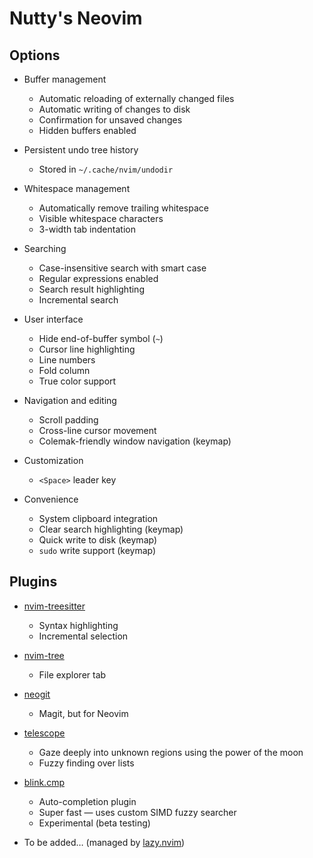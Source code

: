 # Nutty's Neovim

## Options

* Buffer management
	* Automatic reloading of externally changed files
	* Automatic writing of changes to disk
	* Confirmation for unsaved changes
	* Hidden buffers enabled

* Persistent undo tree history
	* Stored in `~/.cache/nvim/undodir`

* Whitespace management
	* Automatically remove trailing whitespace
	* Visible whitespace characters
	* 3-width tab indentation

* Searching
	* Case-insensitive search with smart case
	* Regular expressions enabled
	* Search result highlighting
	* Incremental search

* User interface
	* Hide end-of-buffer symbol (`~`)
	* Cursor line highlighting
	* Line numbers
	* Fold column
	* True color support

* Navigation and editing
	* Scroll padding
	* Cross-line cursor movement
	* Colemak-friendly window navigation (keymap)

* Customization
	* `<Space>` leader key

* Convenience
	* System clipboard integration
	* Clear search highlighting (keymap)
	* Quick write to disk (keymap)
	* `sudo` write support (keymap)

## Plugins

* [nvim-treesitter](https://github.com/nvim-treesitter/nvim-treesitter)
	* Syntax highlighting
	* Incremental selection

* [nvim-tree](https://github.com/nvim-tree/nvim-tree.lua)
	* File explorer tab

* [neogit](https://github.com/NeogitOrg/neogit)
	* Magit, but for Neovim

* [telescope](https://github.com/nvim-telescope/telescope.nvim)
	* Gaze deeply into unknown regions using the power of the moon
	* Fuzzy finding over lists

* [blink.cmp](https://github.com/Saghen/blink.cmp)
	* Auto-completion plugin
	* Super fast — uses custom SIMD fuzzy searcher
	* Experimental (beta testing)

* To be added… (managed by [lazy.nvim](https://lazy.folke.io/))
